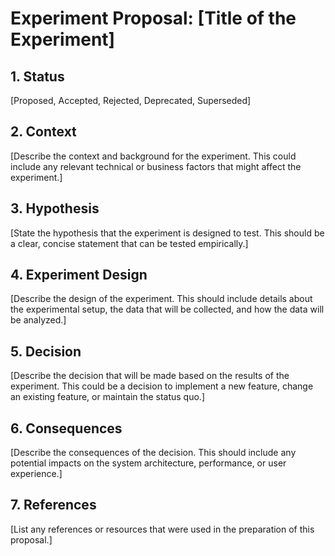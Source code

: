 # Experiment Proposal: [Title of the Experiment]

## 1. Status

[Proposed, Accepted, Rejected, Deprecated, Superseded]

## 2. Context

[Describe the context and background for the experiment. This could include any relevant technical or business factors that might affect the experiment.]

## 3. Hypothesis

[State the hypothesis that the experiment is designed to test. This should be a clear, concise statement that can be tested empirically.]

## 4. Experiment Design

[Describe the design of the experiment. This should include details about the experimental setup, the data that will be collected, and how the data will be analyzed.]

## 5. Decision

[Describe the decision that will be made based on the results of the experiment. This could be a decision to implement a new feature, change an existing feature, or maintain the status quo.]

## 6. Consequences

[Describe the consequences of the decision. This should include any potential impacts on the system architecture, performance, or user experience.]

## 7. References

[List any references or resources that were used in the preparation of this proposal.]
